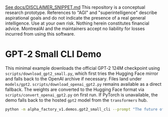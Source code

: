 [See docs/DISCLAIMER_SNIPPET.md](../../../DISCLAIMER_SNIPPET.md)
This repository is a conceptual research prototype. References to "AGI" and "superintelligence" describe aspirational goals and do not indicate the presence of a real general intelligence. Use at your own risk. Nothing herein constitutes financial advice. MontrealAI and the maintainers accept no liability for losses incurred from using this software.

# GPT‑2 Small CLI Demo

This minimal example downloads the official GPT‑2 124M checkpoint using
`scripts/download_gpt2_small.py`, which first tries the Hugging Face mirror and
falls back to the OpenAI archive if necessary. Files land under `models/gpt2`.
`scripts/download_openai_gpt2.py` remains available as a direct fallback. The weights are
converted to the Hugging Face format via `scripts/convert_openai_gpt2.py` on
first run. If PyTorch is unavailable, the demo falls back to the hosted `gpt2`
model from the `transformers` hub.

```bash
python -m alpha_factory_v1.demos.gpt2_small_cli --prompt "The future of AI" --max-length 50
```
